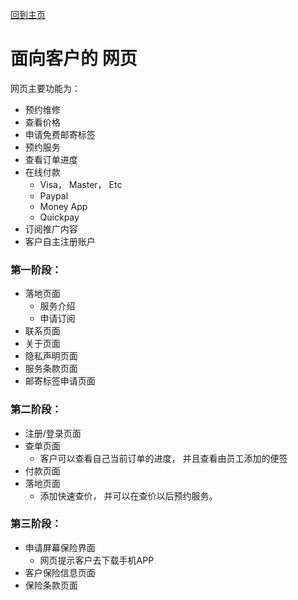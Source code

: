 [回到主页](../README.MD)

# 面向客户的 网页

网页主要功能为：
-   预约维修
-   查看价格
-   申请免费邮寄标签
-   预约服务
-   查看订单进度
-   在线付款
    -   Visa， Master， Etc
    -   Paypal
    -   Money App
    -   Quickpay
-   订阅推广内容
-   客户自主注册账户

### 第一阶段：
-   落地页面
    -   服务介绍
    -   申请订阅
-   联系页面
-   关于页面
-   隐私声明页面
-   服务条款页面
-   邮寄标签申请页面

### 第二阶段：
-   注册/登录页面
-   查单页面
    -   客户可以查看自己当前订单的进度， 并且查看由员工添加的便签
-   付款页面
-   落地页面
    -   添加快速查价， 并可以在查价以后预约服务。

### 第三阶段：
-   申请屏幕保险界面
    -   网页提示客户去下载手机APP
-   客户保险信息页面
-   保险条款页面


